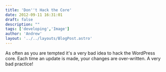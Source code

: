 ```yaml
---
title: 'Don''t Hack the Core'
date: 2012-09-11 16:31:01
draft: false
description: ""
tags: ['developing','Image']
author: 'Andrew'
layout: '../../layouts/BlogPost.astro'
---
```


As often as you are tempted it's a very bad idea to hack the WordPress core. Each time an update is made, your changes are over-written. A very bad practice!
